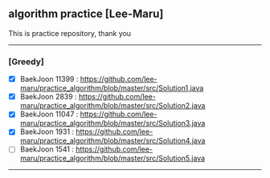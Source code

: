 ## algorithm practice [Lee-Maru]

This is practice repository, thank you

---
### [Greedy]

- [x] BaekJoon 11399 : https://github.com/lee-maru/practice_algorithm/blob/master/src/Solution1.java  
- [x] BaekJoon 2839 : https://github.com/lee-maru/practice_algorithm/blob/master/src/Solution2.java
- [x] BaekJoon 11047 : https://github.com/lee-maru/practice_algorithm/blob/master/src/Solution3.java 
- [x] BaekJoon 1931 : https://github.com/lee-maru/practice_algorithm/blob/master/src/Solution4.java
- [ ] BaekJoon 1541 : https://github.com/lee-maru/practice_algorithm/blob/master/src/Solution5.java

---

